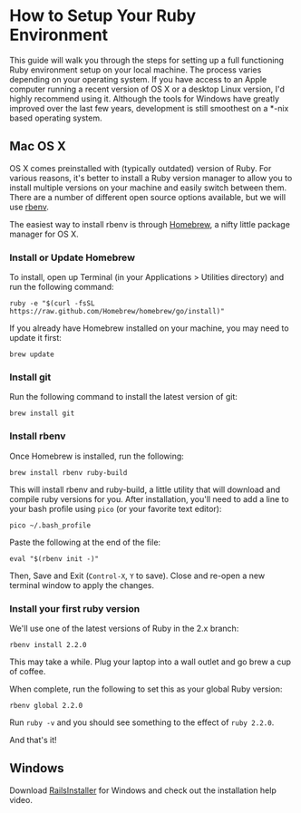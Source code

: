 # How to Setup Your Ruby Environment

This guide will walk you through the steps for setting up a full functioning Ruby environment setup on your local
machine. The process varies depending on your operating system. If you have access to an Apple computer running a
recent version of OS X or a desktop Linux version, I'd highly recommend using it. Although the tools for Windows
have greatly improved over the last few years, development is still smoothest on a *-nix based operating system.

## Mac OS X

OS X comes preinstalled with (typically outdated) version of Ruby. For various reasons, it's better to install a Ruby
version manager to allow you to install multiple versions on your machine and easily switch between them. There are a
number of different open source options available, but we will use [rbenv](https://github.com/sstephenson/rbenv).

The easiest way to install rbenv is through [Homebrew](http://brew.sh/), a nifty little package manager for OS X.

### Install or Update Homebrew

To install, open up Terminal (in your Applications > Utilities directory) and run the following command:

    ruby -e "$(curl -fsSL https://raw.github.com/Homebrew/homebrew/go/install)"

If you already have Homebrew installed on your machine, you may need to update it first:

    brew update

### Install git

Run the following command to install the latest version of git:

    brew install git

### Install rbenv

Once Homebrew is installed, run the following:

    brew install rbenv ruby-build

This will install rbenv and ruby-build, a little utility that will download and compile ruby versions for you. After
installation, you'll need to add a line to your bash profile using `pico` (or your favorite text editor):

    pico ~/.bash_profile

Paste the following at the end of the file:

    eval "$(rbenv init -)"

Then, Save and Exit (`Control-X`, `Y` to save). Close and re-open a new terminal window to apply the changes.

### Install your first ruby version

We'll use one of the latest versions of Ruby in the 2.x branch:

    rbenv install 2.2.0

This may take a while. Plug your laptop into a wall outlet and go brew a cup of coffee.

When complete, run the following to set this as your global Ruby version:

    rbenv global 2.2.0

Run `ruby -v` and you should see something to the effect of `ruby 2.2.0`.

And that's it!

## Windows

Download [RailsInstaller](http://railsinstaller.org/en) for Windows and check out the installation help video.